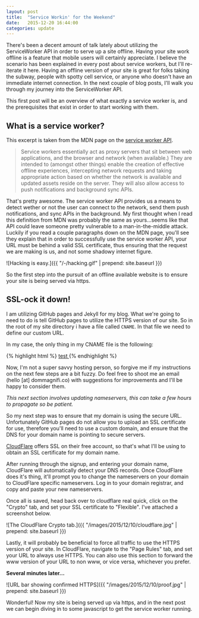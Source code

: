 ```yaml
---
layout: post
title:  "Service Workin' for the Weekend"
date:   2015-12-20 16:44:00
categories: update
---
```


There's been a decent amount of talk lately about utilizing the ServiceWorker API in order to serve up a site offline. Having your site work offline is a feature that mobile users will certainly appreciate. I believe the scenario has been explained in every post about service workers, but I'll re-iterate it here. Having an offline version of your site is great for folks taking the subway, people with spotty cell service, or anyone who doesn't have an immediate internet connection. In the next couple of blog posts, I'll walk you through my journey into the ServiceWorker API.

This first post will be an overview of what exactly a service worker is, and the prerequisites that exist in order to start working with them.

What is a service worker?
---

This excerpt is taken from the MDN page on the [service worker API](https://developer.mozilla.org/en-US/docs/Web/API/Service_Worker_API).

> Service workers essentially act as proxy servers that sit between web applications, and the browser and network (when available.) They are intended to (amongst other things) enable the creation of effective offline experiences, intercepting network requests and taking appropriate action based on whether the network is available and updated assets reside on the server. They will also allow access to push notifications and background sync APIs.

That's pretty awesome. The service worker API provides us a means to detect wether or not the user can connect to the network, send them push notifications, and sync APIs in the background. My first thought when I read this definition from MDN was probably the same as yours...seems like that API could leave someone pretty vulnerable to a man-in-the-middle attack. Luckily if you read a couple paragraphs down on the MDN page, you'll see they explain that in order to successfully use the service worker API, your URL must be behind a valid SSL certificate, thus ensuring that the request we are making is us, and not some shadowy internet figure.

![Hacking is easy.]({{ "/-/hacking.gif" | prepend: site.baseurl }})

So the first step into the pursuit of an offline available website is to ensure your site is being served via https.

SSL-ock it down!
---

I am utilizing GitHub pages and Jekyll for my blog. What we're going to need to do is tell GitHub pages to utilize the HTTPS version of our site. So in the root of my site directory i have a file called `CNAME`. In that file we need to define our custom URL.

In my case, the only thing in my CNAME file is the following:

{% highlight html %}
<a href="https://dommagnifi.co"> test </a>
{% endhighlight %}

Now, I'm not a super savvy hosting person, so forgive me if my instructions on the next few steps are a bit fuzzy. Do feel free to shoot me an email (hello [at] dommagnifi.co) with suggestions for improvements and I'll be happy to consider them.

*This next section involves updating nameservers, this can take a few hours to propagate so be patient.*

So my next step was to ensure that my domain is using the secure URL. Unfortunately GitHub pages do not allow you to upload an SSL certificate for use, therefore you'll need to use a custom domain, and ensure that the DNS for your domain name is pointing to secure servers.

[CloudFlare](https://www.cloudflare.com/) offers SSL on their free account, so that's what I'll be using to obtain an SSL certificate for my domain name.

After running through the signup, and entering your domain name, CloudFlare will automatically detect your DNS records. Once CloudFlare does it's thing, it'll prompt you to change the nameservers on your domain to CloudFlare specific nameservers. Log in to your domain registrar, and copy and paste your new nameservers.

Once all is saved, head back over to cloudflare real quick, click on the "Crypto" tab, and set your SSL certificate to "Flexible". I've attached a screenshot below.

![The CloudFlare Crypto tab.]({{ "/images/2015/12/10/cloudflare.jpg" | prepend: site.baseurl }})

Lastly, it will probably be beneficial to force all traffic to use the HTTPS version of your site. In CloudFlare, navigate to the "Page Rules" tab, and set your URL to always use HTTPS. You can also use this section to forward the www version of your URL to non www, or vice versa, whichever you prefer.

**Several minutes later...**

![URL bar showing confirmed HTTPS]({{ "/images/2015/12/10/proof.jpg" | prepend: site.baseurl }})

Wonderful! Now my site is being served up via https, and in the next post we can begin diving in to some javascript to get the service worker running.